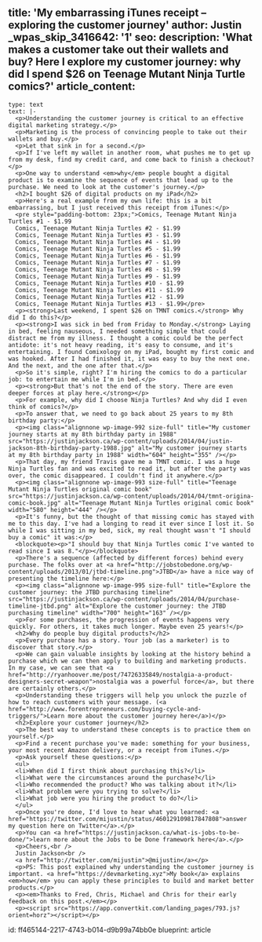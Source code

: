 title: 'My embarrassing iTunes receipt – exploring the customer journey'
author: Justin
_wpas_skip_3416642: '1'
seo:
  description: 'What makes a customer take out their wallets and buy? Here I explore my customer journey: why did I spend $26 on Teenage Mutant Ninja Turtle comics?'
article_content:
  -
    type: text
    text: |-
      <p>Understanding the customer journey is critical to an effective digital marketing strategy.</p>
      <p>Marketing is the process of convincing people to take out their wallets and buy.</p>
      <p>Let that sink in for a second.</p>
      <p>If I've left my wallet in another room, what pushes me to get up from my desk, find my credit card, and come back to finish a checkout?</p>
      <p>One way to understand <em>why</em> people bought a digital product is to examine the sequence of events that lead up to the purchase. We need to look at the customer's journey.</p>
      <h2>I bought $26 of digital products on my iPad</h2>
      <p>Here's a real example from my own life: this is a bit embarrassing, but I just received this receipt from iTunes:</p>
      <pre style="padding-bottom: 23px;">Comics, Teenage Mutant Ninja Turtles #1 - $1.99
      Comics, Teenage Mutant Ninja Turtles #2 - $1.99
      Comics, Teenage Mutant Ninja Turtles #3 - $1.99
      Comics, Teenage Mutant Ninja Turtles #4 - $1.99
      Comics, Teenage Mutant Ninja Turtles #5 - $1.99
      Comics, Teenage Mutant Ninja Turtles #6 - $1.99
      Comics, Teenage Mutant Ninja Turtles #7 - $1.99
      Comics, Teenage Mutant Ninja Turtles #8 - $1.99
      Comics, Teenage Mutant Ninja Turtles #9 - $1.99
      Comics, Teenage Mutant Ninja Turtles #10 - $1.99
      Comics, Teenage Mutant Ninja Turtles #11 - $1.99
      Comics, Teenage Mutant Ninja Turtles #12 - $1.99
      Comics, Teenage Mutant Ninja Turtles #13 - $1.99</pre>
      <p><strong>Last weekend, I spent $26 on TMNT comics.</strong> Why did I do this?</p>
      <p><strong>I was sick in bed from Friday to Monday.</strong> Laying in bed, feeling nauseous, I needed something simple that could distract me from my illness. I thought a comic could be the perfect antidote: it's not heavy reading, it's easy to consume, and it's entertaining. I found Comixology on my iPad, bought my first comic and was hooked. After I had finished it, it was easy to buy the next one. And the next, and the one after that.</p>
      <p>So it's simple, right? I'm hiring the comics to do a particular job: to entertain me while I'm in bed.</p>
      <p><strong>But that's not the end of the story. There are even deeper forces at play here.</strong></p>
      <p>For example, why did I choose Ninja Turtles? And why did I even think of comics?</p>
      <p>To answer that, we need to go back about 25 years to my 8th birthday party:</p>
      <p><img class="alignnone wp-image-992 size-full" title="My customer journey starts at my 8th birthday party in 1988" src="https://justinjackson.ca/wp-content/uploads/2014/04/justin-jackson-8th-birthday-party-1988.jpg" alt="My customer journey starts at my 8th birthday party in 1988" width="604" height="355" /></p>
      <p>That day, my friend Travis gave me a TMNT comic. I was a huge Ninja Turtles fan and was excited to read it, but after the party was over, the comic disappeared. I couldn't find it anywhere.</p>
      <p><img class="alignnone wp-image-993 size-full" title="Teenage Mutant Ninja Turtles original comic book" src="https://justinjackson.ca/wp-content/uploads/2014/04/tmnt-origina-comic-book.jpg" alt="Teenage Mutant Ninja Turtles original comic book" width="580" height="444" /></p>
      <p>It's funny, but the thought of that missing comic has stayed with me to this day. I've had a longing to read it ever since I lost it. So while I was sitting in my bed, sick, my real thought wasn't "I should buy a comic" it was:</p>
      <blockquote><p>"I should buy that Ninja Turtles comic I've wanted to read since I was 8."</p></blockquote>
      <p>There's a sequence (affected by different forces) behind every purchase. The folks over at <a href="http://jobstobedone.org/wp-content/uploads/2013/01/jtbd-timeline.png">JTBD</a> have a nice way of presenting the timeline here:</p>
      <p><img class="alignnone wp-image-995 size-full" title="Explore the customer journey: the JTBD purchasing timeline" src="https://justinjackson.ca/wp-content/uploads/2014/04/purchase-timeline-jtbd.png" alt="Explore the customer journey: the JTBD purchasing timeline" width="700" height="163" /></p>
      <p>For some purchases, the progression of events happens very quickly. For others, it takes much longer. Maybe even 25 years!</p>
      <h2>Why do people buy digital products?</h2>
      <p>Every purchase has a story. Your job (as a marketer) is to discover that story.</p>
      <p>We can gain valuable insights by looking at the history behind a purchase which we can then apply to building and marketing products. In my case, we can see that <a href="http://ryanhoover.me/post/74726335849/nostalgia-a-product-designers-secret-weapon">nostalgia was a powerful force</a>, but there are certainly others.</p>
      <p>Understanding these triggers will help you unlock the puzzle of how to reach customers with your message. (<a href="http://www.forentrepreneurs.com/buying-cycle-and-triggers/">Learn more about the customer journey here</a>)</p>
      <h2>Explore your customer journey</h2>
      <p>The best way to understand these concepts is to practice them on yourself.</p>
      <p>Find a recent purchase you've made: something for your business, your most recent Amazon delivery, or a receipt from iTunes.</p>
      <p>Ask yourself these questions:</p>
      <ul>
      <li>When did I first think about purchasing this?</li>
      <li>What were the circumstances around the purchase?</li>
      <li>Who recommended the product? Who was talking about it?</li>
      <li>What problem were you trying to solve?</li>
      <li>What job were you hiring the product to do?</li>
      </ul>
      <p>Once you're done, I'd love to hear what you learned: <a href="https://twitter.com/mijustin/status/460129109817847808">answer my question here on Twitter</a>.</p>
      <p>You can <a href="https://justinjackson.ca/what-is-jobs-to-be-done/">learn more about the Jobs to be Done framework here</a>.</p>
      <p>Cheers,<br />
      Justin Jackson<br />
      <a href="http://twitter.com/mijustin">@mijustin</a></p>
      <p>PS: This post explained why understanding the customer journey is important. <a href="https://devmarketing.xyz">My book</a> explains <em>how</em> you can apply these principles to build and market better products.</p>
      <p><em>Thanks to Fred, Chris, Michael and Chris for their early feedback on this post.</em></p>
      <p><script src="https://app.convertkit.com/landing_pages/793.js?orient=horz"></script></p>
id: ff465144-2217-4743-b014-d9b99a74bb0e
blueprint: article
